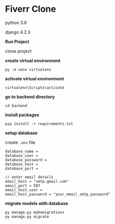 # Fiverr Clone
python 3.8

django 4.2.3

**Run Project**

clone project

**create virtual environment**

```py -m venv virtualenv```

**activate virtual environment**

```virtualenv\Scripts\activate```

**go to backend directory**

```cd backend```

**install packages**

```pip install -r requirements.txt```

**setup database**

create ```.env``` file

```
database_name =
database_user =
database_password =
database_host =
database_port =

// enter email details 
email_host = "smtp.gmail.com"
email_port = 587
email_host_user =
email_host_password = "your_email_smtp_password"
```

**migrate models with database**
```
py manage.py makemigrations
py manage.py migrate
```


